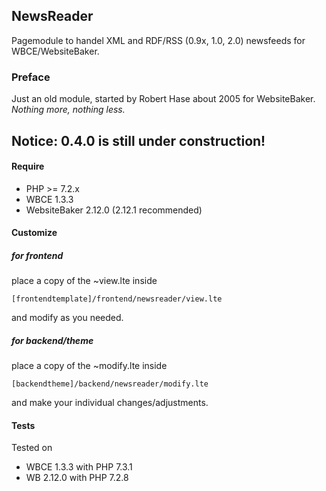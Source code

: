## NewsReader
Pagemodule to handel XML and RDF/RSS (0.9x, 1.0, 2.0) newsfeeds for WBCE/WebsiteBaker.

### Preface
Just an old module, started by Robert Hase about 2005 for WebsiteBaker.  
_Nothing more, nothing less._

## Notice: 0.4.0 is still under construction!

#### Require
- PHP >= 7.2.x
- WBCE 1.3.3
- WebsiteBaker 2.12.0 (2.12.1 recommended)

#### Customize
##### for frontend
place a copy of the ~view.lte inside
```code  
[frontendtemplate]/frontend/newsreader/view.lte
```
and modify as you needed.

##### for backend/theme
place a copy of the ~modify.lte inside
```code  
[backendtheme]/backend/newsreader/modify.lte
```
and make your individual changes/adjustments.

#### Tests
Tested on
- WBCE 1.3.3 with PHP 7.3.1
- WB 2.12.0 with PHP 7.2.8

